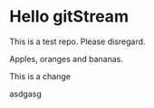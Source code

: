 # Hello gitStream
This is a test repo. Please disregard.

Apples, oranges and bananas.


This is a change

asdgasg
